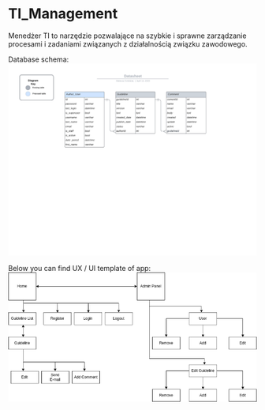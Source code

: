 # TI_Management
Menedżer TI to narzędzie pozwalające na szybkie i sprawne zarządzanie procesami i zadaniami związanych z działalnością związku zawodowego. 

Database schema:
![Screenshot of DB template.](https://github.com/Mat3u52/Dashboard/blob/main/Datasheet.png)

Below you can find UX / UI template of app:
![Screenshot of UX template.](https://github.com/Mat3u52/Dashboard/blob/main/UX_Dashboard.drawio.png)
